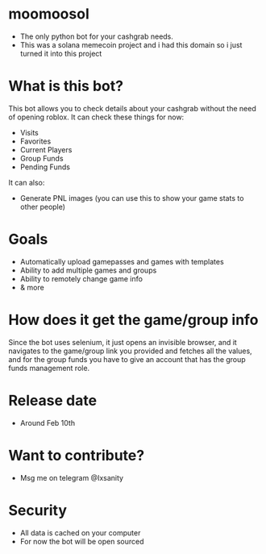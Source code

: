 # moomoosol
 - The only python bot for your cashgrab needs.
 - This was a solana memecoin project and i had this domain so i just turned it into this project


# What is this bot?
This bot allows you to check details about your cashgrab without the need of opening roblox.
It can check these things for now:
  - Visits
  - Favorites
  - Current Players
  - Group Funds
  - Pending Funds

It can also:
  - Generate PNL images (you can use this to show your game stats to other people)
  


# Goals
  - Automatically upload gamepasses and games with templates
  - Ability to add multiple games and groups
  - Ability to remotely change game info
  - & more

# How does it get the game/group info
Since the bot uses selenium, it just opens an invisible browser, and it navigates to the game/group link you provided and fetches all the values, and for the group funds you have to give an account that has the group funds management role.

# Release date
  - Around Feb 10th

# Want to contribute?
  - Msg me on telegram @Ixsanity
# Security
  - All data is cached on your computer 
  - For now the bot will be open sourced
    




  
